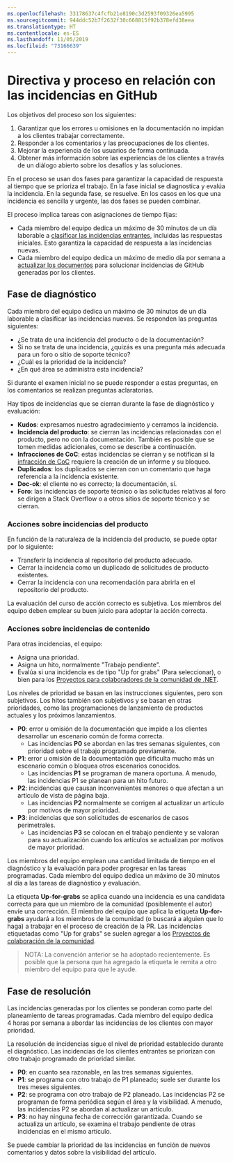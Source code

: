 ```yaml
---
ms.openlocfilehash: 33178637c4fcfb21e8190c3d2593f09326ea5995
ms.sourcegitcommit: 944ddc52b7f2632f30c668815f92b378efd38eea
ms.translationtype: HT
ms.contentlocale: es-ES
ms.lasthandoff: 11/05/2019
ms.locfileid: "73166639"
---
```

# <a name="github-issues-process-and-policy"></a>Directiva y proceso en relación con las incidencias en GitHub

Los objetivos del proceso son los siguientes:

1. Garantizar que los errores u omisiones en la documentación no impidan a los clientes trabajar correctamente.
1. Responder a los comentarios y las preocupaciones de los clientes.
1. Mejorar la experiencia de los usuarios de forma continuada.
1. Obtener más información sobre las experiencias de los clientes a través de un diálogo abierto sobre los desafíos y las soluciones.

En el proceso se usan dos fases para garantizar la capacidad de respuesta al tiempo que se prioriza el trabajo. En la fase inicial se diagnostica y evalúa la incidencia. En la segunda fase, se resuelve. En los casos en los que una incidencia es sencilla y urgente, las dos fases se pueden combinar.

El proceso implica tareas con asignaciones de tiempo fijas:

- Cada miembro del equipo dedica un máximo de 30 minutos de un día laborable a [clasificar las incidencias entrantes](#diagnosis-phase), incluidas las respuestas iniciales. Esto garantiza la capacidad de respuesta a las incidencias nuevas.
- Cada miembro del equipo dedica un máximo de medio día por semana a [actualizar los documentos](#resolution-phase) para solucionar incidencias de GitHub generadas por los clientes.

## <a name="diagnosis-phase"></a>Fase de diagnóstico

Cada miembro del equipo dedica un máximo de 30 minutos de un día laborable a clasificar las incidencias nuevas. Se responden las preguntas siguientes:

- ¿Se trata de una incidencia del producto o de la documentación?
- Si no se trata de una incidencia, ¿quizás es una pregunta más adecuada para un foro o sitio de soporte técnico?
- ¿Cuál es la prioridad de la incidencia?
- ¿En qué área se administra esta incidencia?

Si durante el examen inicial no se puede responder a estas preguntas, en los comentarios se realizan preguntas aclaratorias.

Hay tipos de incidencias que se cierran durante la fase de diagnóstico y evaluación:

- **Kudos**: expresamos nuestro agradecimiento y cerramos la incidencia.
- **Incidencia del producto**: se cierran las incidencias relacionadas con el producto, pero no con la documentación. También es posible que se tomen medidas adicionales, como se describe a continuación.
- **Infracciones de CoC**: estas incidencias se cierran y se notifican si la [infracción de CoC](https://dotnetfoundation.org/code-of-conduct) requiere la creación de un informe y su bloqueo.
- **Duplicados**: los duplicados se cierran con un comentario que haga referencia a la incidencia existente.
- **Doc-ok**: el cliente no es correcto; la documentación, sí.
- **Foro**: las incidencias de soporte técnico o las solicitudes relativas al foro se dirigen a Stack Overflow o a otros sitios de soporte técnico y se cierran.

### <a name="actions-on-product-issues"></a>Acciones sobre incidencias del producto

En función de la naturaleza de la incidencia del producto, se puede optar por lo siguiente:

- Transferir la incidencia al repositorio del producto adecuado.
- Cerrar la incidencia como un duplicado de solicitudes de producto existentes.
- Cerrar la incidencia con una recomendación para abrirla en el repositorio del producto.

La evaluación del curso de acción correcto es subjetiva. Los miembros del equipo deben emplear su buen juicio para adoptar la acción correcta.

### <a name="actions-on-content-issues"></a>Acciones sobre incidencias de contenido

Para otras incidencias, el equipo:

- Asigna una prioridad.
- Asigna un hito, normalmente "Trabajo pendiente".
- Evalúa si una incidencia es de tipo "Up for grabs" (Para seleccionar), o bien para los [Proyectos para colaboradores de la comunidad de .NET](https://github.com/dotnet/docs/projects/35).

Los niveles de prioridad se basan en las instrucciones siguientes, pero son subjetivos. Los hitos también son subjetivos y se basan en otras prioridades, como las programaciones de lanzamiento de productos actuales y los próximos lanzamientos.

- **P0**: error u omisión de la documentación que impide a los clientes desarrollar un escenario común de forma correcta.
  - Las incidencias **P0** se abordan en las tres semanas siguientes, con prioridad sobre el trabajo programado previamente.
- **P1**: error u omisión de la documentación que dificulta mucho más un escenario común o bloquea otros escenarios conocidos.
  - Las incidencias **P1** se programan de manera oportuna. A menudo, las incidencias P1 se planean para un hito futuro.
- **P2**: incidencias que causan inconvenientes menores o que afectan a un artículo de vista de página baja.
  - Las incidencias **P2** normalmente se corrigen al actualizar un artículo por motivos de mayor prioridad.
- **P3**: incidencias que son solicitudes de escenarios de casos perimetrales.
  - Las incidencias **P3** se colocan en el trabajo pendiente y se valoran para su actualización cuando los artículos se actualizan por motivos de mayor prioridad.

Los miembros del equipo emplean una cantidad limitada de tiempo en el diagnóstico y la evaluación para poder progresar en las tareas programadas. Cada miembro del equipo dedica un máximo de 30 minutos al día a las tareas de diagnóstico y evaluación.

La etiqueta **Up-for-grabs** se aplica cuando una incidencia es una candidata correcta para que un miembro de la comunidad (posiblemente el autor) envíe una corrección. El miembro del equipo que aplica la etiqueta **Up-for-grabs** ayudará a los miembros de la comunidad (o buscará a alguien que lo haga) a trabajar en el proceso de creación de la PR. Las incidencias etiquetadas como "Up for grabs" se suelen agregar a los [Proyectos de colaboración de la comunidad](https://github.com/dotnet/docs/projects/35).

> NOTA: La convención anterior se ha adoptado recientemente. Es posible que la persona que ha agregado la etiqueta le remita a otro miembro del equipo para que le ayude.

## <a name="resolution-phase"></a>Fase de resolución

Las incidencias generadas por los clientes se ponderan como parte del planeamiento de tareas programadas. Cada miembro del equipo dedica 4 horas por semana a abordar las incidencias de los clientes con mayor prioridad.

La resolución de incidencias sigue el nivel de prioridad establecido durante el diagnóstico. Las incidencias de los clientes entrantes se priorizan con otro trabajo programado de prioridad similar.

- **P0**: en cuanto sea razonable, en las tres semanas siguientes.
- **P1**: se programa con otro trabajo de P1 planeado; suele ser durante los tres meses siguientes.
- **P2**: se programa con otro trabajo de P2 planeado. Las incidencias P2 se programan de forma periódica según el área y la visibilidad. A menudo, las incidencias P2 se abordan al actualizar un artículo.
- **P3**: no hay ninguna fecha de corrección garantizada. Cuando se actualiza un artículo, se examina el trabajo pendiente de otras incidencias en el mismo artículo.

Se puede cambiar la prioridad de las incidencias en función de nuevos comentarios y datos sobre la visibilidad del artículo.
